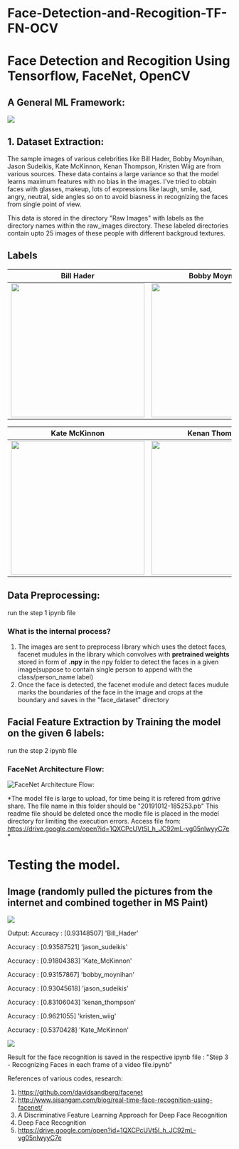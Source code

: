 # Face-Detection-and-Recogition-TF-FN-OCV

# Face Detection and Recogition Using Tensorflow, FaceNet, OpenCV

## A General ML Framework:
![](https://github.com/E-B-Manohar/Black-Hole-Source/blob/master/Images/References/DS/a%20general%20ml%20model.png)

## 1. Dataset Extraction:
The sample images of various celebrities like Bill Hader, Bobby Moynihan, Jason Sudeikis, Kate McKinnon, Kenan Thompson, Kristen Wiig are from various sources. These data contains a large variance so that the model learns maximum features with no bias in the images. I've tried to obtain faces with glasses, makeup, lots of expressions like laugh, smile, sad, angry, neutral, side angles so on to avoid biasness in recognizing the faces from single point of view.

This data is stored in the directory "Raw Images" with labels as the directory names within the raw_images directory.
These labeled directories contain upto 25 images of these people with different backgroud textures.

## Labels

Bill Hader            |  Bobby Moynihan   |  Jason Sudeikis
:-------------------------:|:-------------------------:|:-------------------------:
<img src="https://github.com/E-B-Manohar/Face-Detection-and-Recogition-TF-FN-OCV/blob/master/raw_images/Bill_Hader/00007.jpg" height="300" width="300">  |  <img src="https://github.com/E-B-Manohar/Face-Detection-and-Recogition-TF-FN-OCV/blob/master/raw_images/bobby_moynihan/00025.jpg" height="300" width="300">|  <img src="https://github.com/E-B-Manohar/Face-Detection-and-Recogition-TF-FN-OCV/blob/master/raw_images/jason_sudeikis/00024.jpg" height="300" width="300">


Kate McKinnon           |  Kenan Thompson   |  Kristen Wiig
:-------------------------:|:-------------------------:|:-------------------------:
<img src="https://github.com/E-B-Manohar/Face-Detection-and-Recogition-TF-FN-OCV/blob/master/raw_images/Kate_McKinnon/00007.jpg" height="300" width="300">  |  <img src="https://github.com/E-B-Manohar/Face-Detection-and-Recogition-TF-FN-OCV/blob/master/raw_images/kenan_thompson/00018.jpg" height="300" width="300">|  <img src="https://github.com/E-B-Manohar/Face-Detection-and-Recogition-TF-FN-OCV/blob/master/raw_images/kristen_wiig/00012.jpg" height="300" width="300">


## Data Preprocessing:
run the step 1 ipynb file
### What is the internal process?
1. The images are sent to preprocess library which uses the detect faces, facenet mudules in the library which convolves with **pretrained weights** stored in form of **.npy** in the npy folder to detect the faces in a given image(suppose to contain single person to append with the class/person_name label)
2. Once the face is detected, the facenet module and detect faces mudule marks the boundaries of the face in the image and crops at the boundary and saves in the "face_dataset" directory


## Facial Feature Extraction by Training the model on the given 6 labels:
run the step 2 ipynb file
###  FaceNet Architecture Flow:
![FaceNet Architecture Flow:](https://github.com/E-B-Manohar/Object-Classification-with-Keras-using-Transfer-Learning/blob/master/FaceNet_Archicecture.PNG)

*The model file is large to upload, for time being it is refered from gdrive share. The file name in this folder should be "20191012-185253.pb" This readme file should be deleted once the modle file is placed in the model directory for limiting the execution errors.
Access file from: https://drive.google.com/open?id=1QXCPcUVt5l_h_JC92mL-vg05nlwyyC7e 
*

# Testing the model.
## Image (randomly pulled the pictures from the internet and combined together in MS Paint)
![](https://github.com/E-B-Manohar/Face-Detection-and-Recogition-TF-FN-OCV/blob/master/example_02.jpg)

Output:
Accuracy : [0.93148507] 'Bill_Hader'

Accuracy : [0.93587521] 'jason_sudeikis'

Accuracy : [0.91804383] 'Kate_McKinnon'

Accuracy : [0.93157867] 'bobby_moynihan'

Accuracy : [0.93045618] 'jason_sudeikis'

Accuracy : [0.83106043] 'kenan_thompson'

Accuracy : [0.9621055]  'kristen_wiig'

Accuracy : [0.5370428]  'Kate_McKinnon'

![](https://github.com/E-B-Manohar/Face-Detection-and-Recogition-TF-FN-OCV/blob/master/example_02(Result).JPG)



Result for the face recognition is saved in the respective ipynb file : "Step 3 - Recognizing Faces in each frame of a video file.ipynb"



References of various codes, research:
1. https://github.com/davidsandberg/facenet
2. http://www.aisangam.com/blog/real-time-face-recognition-using-facenet/
3. A Discriminative Feature Learning Approach for Deep Face Recognition
4. Deep Face Recognition
5. https://drive.google.com/open?id=1QXCPcUVt5l_h_JC92mL-vg05nlwyyC7e
